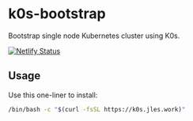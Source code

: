 # k0s-bootstrap

Bootstrap single node Kubernetes cluster using K0s.

[![Netlify Status](https://api.netlify.com/api/v1/badges/53c0a9d3-abb4-4d92-9e5a-fcfe58029542/deploy-status)](https://app.netlify.com/sites/sh-jles-work/deploys)

## Usage

Use this one-liner to install:

```bash
/bin/bash -c "$(curl -fsSL https://k0s.jles.work)"
```
